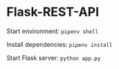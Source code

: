 # Flask-REST-API

Start environment:
`pipenv shell`

Install dependencies:
`pipenv install`

Start Flask server:
`python app.py`
